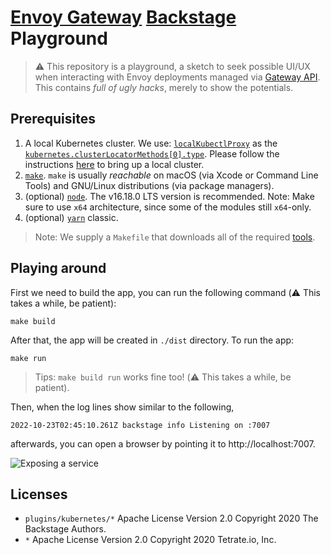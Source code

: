 # [Envoy Gateway](https://gateway.envoyproxy.io/) [Backstage](https://backstage.io/) Playground

> ⚠️ This repository is a playground, a sketch to seek possible UI/UX when interacting with Envoy deployments managed via [Gateway API](https://gateway-api.sigs.k8s.io/). This contains _full of ugly hacks_, merely to show the potentials.

## Prerequisites

1. A local Kubernetes cluster. We use: [`localKubectlProxy`](https://backstage.io/docs/features/kubernetes/configuration#localkubectlproxy) as the [`kubernetes.clusterLocatorMethods[0].type`](https://backstage.io/docs/features/kubernetes/configuration#clusterlocatormethods). Please follow the instructions [here](./examples/kubernetes/local/SETUP.md) to bring up a local cluster.
1. [`make`](https://www.gnu.org/software/make/). `make` is usually _reachable_ on macOS (via Xcode or Command Line Tools) and GNU/Linux distributions (via package managers).
1. (optional) [`node`](https://nodejs.org/). The v16.18.0 LTS version is recommended. Note: Make sure to use `x64` architecture, since some of the modules still `x64`-only.
1. (optional) [`yarn`](https://classic.yarnpkg.com/lang/en/docs/install/) classic.

> Note: We supply a `Makefile` that downloads all of the required [tools](./Tools.mk).

## Playing around

First we need to build the app, you can run the following command (⚠️ This takes a while, be patient):

```console
make build
```

After that, the app will be created in `./dist` directory. To run the app:

```console
make run
```

> Tips: `make build run` works fine too! (⚠️ This takes a while, be patient).

Then, when the log lines show similar to the following,

```
2022-10-23T02:45:10.261Z backstage info Listening on :7007
```

afterwards, you can open a browser by pointing it to http://localhost:7007.

![Exposing a service](https://user-images.githubusercontent.com/73152/197379576-510ae57a-e83a-4360-b46d-e25c9d0e0834.png)

## Licenses

- `plugins/kubernetes/*` Apache License Version 2.0 Copyright 2020 The Backstage Authors.
- `*` Apache License Version 2.0 Copyright 2020 Tetrate.io, Inc.
